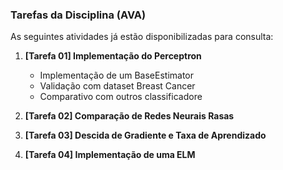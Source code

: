 ### Tarefas da Disciplina (AVA)

As seguintes atividades já estão disponibilizadas para consulta:

1. **[Tarefa 01] Implementação do Perceptron**
    * Implementação de um BaseEstimator
    * Validação com dataset Breast Cancer
    * Comparativo com outros classificadore

2. **[Tarefa 02] Comparação de Redes Neurais Rasas**

3. **[Tarefa 03] Descida de Gradiente e Taxa de Aprendizado**

3. **[Tarefa 04] Implementação de uma ELM**
